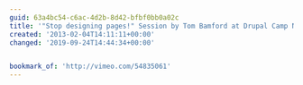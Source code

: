 ```yaml
---
guid: 63a4bc54-c6ac-4d2b-8d42-bfbf0bb0a02c
title: '"Stop designing pages!" Session by Tom Bamford at Drupal Camp NW 2012 on Vimeo'
created: '2013-02-04T14:11:11+00:00'
changed: '2019-09-24T14:44:34+00:00'


bookmark_of: 'http://vimeo.com/54835061'
---
```




